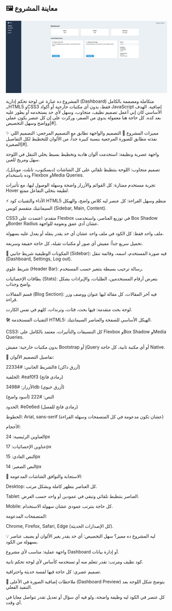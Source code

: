 
## 🖼 معاينة المشروع
![Dashboard Preview](https://github.com/albna3681/dashboard-html-css-ui-ux/blob/9cd444f3c038610fe134bb76783a743a53d89c37/Screenshot%20(289).png)


المشروع ده عبارة عن لوحة تحكم إدارية (Dashboard) متكاملة ومصممة بالكامل بـHTML5 وCSS3 فقط، بدون أي مكتبات خارجية أو أكواد JavaScript إضافية. الهدف الأساسي كان إني أعمل تصميم نظيف، متجاوب، وسهل لأي حد يستخدمه أو يطور عليه بعد كده. كل حاجة هنا معمولة يدوي من الصفر، وركزت على إن كل عنصر يكون عملي وواضح وسهل التخصيص[#].

✨ مميزات المشروع
🎨 التصميم والواجهة
تطابق مع التصميم المرجعي: التصميم اللي نفذته مطابق للصورة المرجعية بنسبة كبيرة جداً، من الألوان للتخطيط لكل التفاصيل الصغيرة[#].

واجهة عصرية ونظيفة: استخدمت ألوان هادية وتخطيط بسيط يخلي التنقل في اللوحة سهل ومريح للعين.

تصميم متجاوب: اللوحة بتتظبط تلقائي على كل الشاشات (ديسكتوب، تابلت، موبايل)، وده باستخدام Flexbox وMedia Queries.

تجربة مستخدم ممتازة: كل القوائم والأزرار واضحة وسهلة الوصول ليها، مع تأثيرات Hover لطيفة بتخلي التفاعل ممتع.

⚡ الأداء والتقنيات
كود HTML5 منظم وسهل القراءة: كل عنصر ليه كلاس واضح، والهيكل السيمانتيك متقسم كويس (Sidebar, Main, Content).

CSS3 متقدم: اعتمدت على Flexbox في توزيع العناصر، واستخدمت Box Shadow وBorder Radius عشان أدي عمق ونعومة للواجهة.

ملف واحد فقط: كل الكود في ملف واحد عشان أي حد يقدر ينقله أو يعدل عليه بسهولة.

تحميل سريع جداً: مفيش أي صور أو مكتبات تقيلة، كل حاجة خفيفة وسريعة.

🔧 المكونات الوظيفية
شريط جانبي (Sidebar): فيه صورة المستخدم، اسمه، وقائمة تنقل (Dashboard, Settings, Log out).

شريط علوي (Header Bar): رسالة ترحيب بسيطة بتتغير حسب المستخدم.

بطاقات الإحصائيات (Stats): بتعرض أرقام المستخدمين، الطلبات، والإيرادات بشكل واضح وجذاب.

قسم المقالات (Blog Section): فيه آخر المقالات، كل مقالة ليها عنوان ووصف وزر قراءة.

لوحة بحث متقدمة: فيها بحث، فئات، وترندات، كلهم في نفس الكارت.

🛠️ التقنيات المستخدمة
HTML5: الهيكل الأساسي للصفحة والعناصر السيمانتيك.

CSS3: كل التنسيقات والتأثيرات، معتمد بالكامل على Flexbox وBox Shadow وMedia Queries.

بدون مكتبات خارجية: مفيش Bootstrap أو jQuery أو أي مكتبة تانية، كل حاجة Native.

🎨 تفاصيل التصميم
الألوان:

الشريط الجانبي: #22334a (أزرق داكن)

الخلفية: #eaf0f3 (رمادي فاتح)

الأزرار: #3498db (أزرق حيوي)

النص: #222 (أسود واضح)

الحدود: #e0e6ed (رمادي فاتح للفصل)

الخطوط: Arial, sans-serif (عشان تكون مدعومة في كل المتصفحات وسهلة القراءة)

الأحجام:

العناوين الرئيسية: 24px

عناوين الإحصائيات: 17px

النص العادي: 15px

النص الصغير: 14px

📱 الاستجابة والتوافق
الشاشات المدعومة:

Desktop: كل العناصر بتظهر كاملة وبشكل مرتب.

Tablet: العناصر بتتظبط تلقائي وتبقى في عمودين أو واحد حسب العرض.

Mobile: كل حاجة بتترتب عمودي عشان سهولة الاستخدام.

المتصفحات المدعومة:

Chrome, Firefox, Safari, Edge (كل الإصدارات الحديثة).

💡 ليه المشروع ده مميز؟
سهل التخصيص: أي حد يقدر يغير الألوان أو يضيف عناصر بسهولة من الكود.

واجهة عملية: مناسب لأي مشروع Dashboard أو إدارة بيانات.

كود نظيف ومرتب: تقدر تتعلم منه أو تستخدمه كأساس لأي لوحة تحكم تانية.

تصميم عصري: كل حاجة فيها لمسة حديثة واحترافية.

📝 ملاحظات إضافية
الصورة في الأعلى (Dashboard Preview) بتوضح شكل اللوحة بعد التنفيذ الفعلي.

كل عنصر في الكود ليه وظيفة واضحة، ولو فيه أي سؤال أو تعديل تقدر تتواصل معايا في أي وقت.
